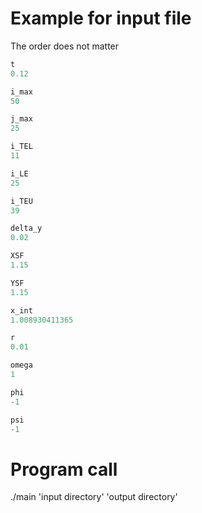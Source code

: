 # Example for input file
The order does not matter
``` C
t
0.12

i_max
50

j_max
25

i_TEL
11

i_LE
25

i_TEU
39

delta_y
0.02

XSF
1.15

YSF
1.15

x_int
1.008930411365

r
0.01

omega
1

phi
-1

psi
-1
```
# Program call 
./main 'input directory' 'output directory'
